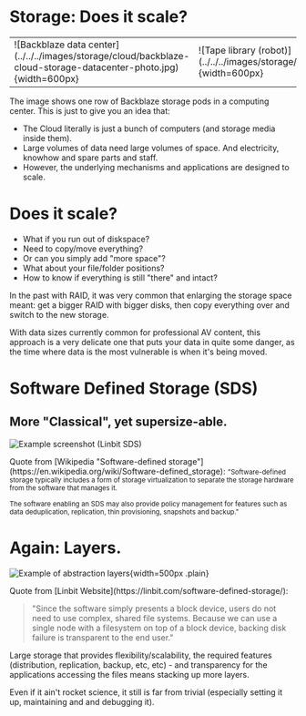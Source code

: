 # Storage: Does it scale?

<table>
<tr>
<td>
![Backblaze data center](../../../images/storage/cloud/backblaze-cloud-storage-datacenter-photo.jpg){width=600px}
</td>

<td>
![Tape library (robot)](../../../images/storage/hardware/tape_library_robot.jpg){width=600px}
</td>
</tr>
</table>


<aside class="notes">
The image shows one row of Backblaze storage pods in a computing center.
This is just to give you an idea that:

  * The Cloud literally is just a bunch of computers (and storage media inside
    them).
  * Large volumes of data need large volumes of space.
    And electricity, knowhow and spare parts and staff.
  * However, the underlying mechanisms and applications are designed to scale.
</aside>



# Does it scale?

  * What if you run out of diskspace?
  * Need to copy/move everything?
  * Or can you simply add "more space"?
  * What about your file/folder positions?
  * How to know if everything is still "there" and intact?


<aside class="notes">
In the past with RAID, it was very common that enlarging the storage space
meant: get a bigger RAID with bigger disks, then copy everything over and
switch to the new storage.

With data sizes currently common for professional AV content, this approach is
a very delicate one that puts your data in quite some danger, as the time where
data is the most vulnerable is when it's being moved.
</aside>



# Software Defined Storage (SDS)
## More "Classical", yet supersize-able.

![Example screenshot (Linbit SDS)](../../../images/storage/cloud/LinbitSDS_Screenshot.png)


<aside class="notes">
Quote from [Wikipedia "Software-defined storage"](https://en.wikipedia.org/wiki/Software-defined_storage):

<small>
"Software-defined storage typically includes a form of storage virtualization to
separate the storage hardware from the software that manages it.

The software enabling an SDS may also provide policy management for features
such as data deduplication, replication, thin provisioning, snapshots and
backup."
</small>
</aside>



# Again: Layers.

![Example of abstraction layers](../../../images/storage/cloud/DRBD-Function-Diagram2.png){width=500px .plain}

<aside class="notes">
Quote from [Linbit Website](https://linbit.com/software-defined-storage/):

> "Since the software simply presents a block device, users do not need to use
> complex, shared file systems. Because we can use a single node with a filesystem
> on top of a block device, backing disk failure is transparent to the end user."

Large storage that provides flexibility/scalability, the required features
(distribution, replication, backup, etc, etc) - and transparency for the
applications accessing the files means stacking up more layers.

Even if it ain't rocket science, it still is far from trivial (especially
setting it up, maintaining and and debugging it).
</aside>


